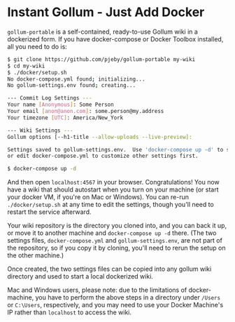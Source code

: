 # Instant Gollum - Just Add Docker

`gollum-portable` is a self-contained, ready-to-use Gollum wiki in a dockerized form.  If you have docker-compose or Docker Toolbox installed, all you need to do is:

```bash
$ git clone https://github.com/pjeby/gollum-portable my-wiki
$ cd my-wiki
$ ./docker/setup.sh
No docker-compose.yml found; initializing...
No gollum-settings.env found; creating...

--- Commit Log Settings ---
Your name [Anonymous]: Some Person
Your email [anon@anon.com]: some.person@my.address
Your timezone [UTC]: America/New_York

--- Wiki Settings ---
Gollum options [--h1-title --allow-uploads --live-preview]:

Settings saved to gollum-settings.env.  Use 'docker-compose up -d' to start, 
or edit docker-compose.yml to customize other settings first.

$ docker-compose up -d
```

And then open `localhost:4567` in your browser.  Congratulations!  You now have a wiki that should autostart when you turn on your machine (or start your docker VM, if you're on Mac or Windows).  You can re-run `./docker/setup.sh` at any time to edit the settings, though you'll need to restart the service afterward.

Your wiki repository is the directory you cloned into, and you can back it up, or move it to another machine and `docker-compose up -d` there.  (The two settings files, `docker-compose.yml` and `gollum-settings.env`, are not part of the repository, so if you copy it by cloning, you'll need to rerun the setup on the other machine.)

Once created, the two settings files can be copied into any gollum wiki directory and used to start a local dockerized wiki.  

Mac and Windows users, please note: due to the limitations of docker-machine, you have to perform the above steps in a directory under `/Users` or `C:\Users`, respectively, and you may need to use your Docker Machine's IP rather than `localhost` to access the wiki.
